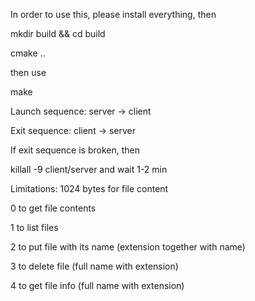 In order to use this, please install everything, then

mkdir build && cd build

cmake ..

then use 

make

Launch sequence: server -> client

Exit sequence: client -> server

If exit sequence is broken, then 

killall -9 client/server and wait 1-2 min

Limitations: 1024 bytes for file content

0 to get file contents

1 to list files

2 to put file with its name (extension together with name)

3 to delete file (full name with extension)

4 to get file info (full name with extension)
